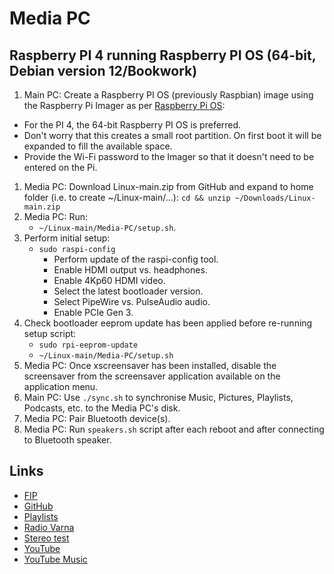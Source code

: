 # Media PC

## Raspberry PI 4 running Raspberry PI OS (64-bit, Debian version 12/Bookwork)

1. Main PC: Create a Raspberry PI OS (previously Raspbian) image using the Raspberry Pi Imager as per [Raspberry Pi OS](https://www.raspberrypi.com/software/):
* For the PI 4, the 64-bit Raspberry PI OS is preferred.
* Don't worry that this creates a small root partition. On first boot it will be expanded to fill the available space.
* Provide the Wi-Fi password to the Imager so that it doesn't need to be entered on the Pi.
1. Media PC: Download Linux-main.zip from GitHub and expand to home folder (i.e. to create ~/Linux-main/...): `cd && unzip ~/Downloads/Linux-main.zip`
1. Media PC: Run:
    * `~/Linux-main/Media-PC/setup.sh`.
1. Perform initial setup:
    * `sudo raspi-config`
        * Perform update of the raspi-config tool.
        * Enable HDMI output vs. headphones.
        * Enable 4Kp60 HDMI video.
        * Select the latest bootloader version.
        * Select PipeWire vs. PulseAudio audio.
        * Enable PCIe Gen 3.
1. Check bootloader eeprom update has been applied before re-running setup script:
    * `sudo rpi-eeprom-update`
    * `~/Linux-main/Media-PC/setup.sh`
1. Media PC: Once xscreensaver has been installed, disable the screensaver from the screensaver application available on the application menu.
1. Main PC: Use `./sync.sh` to synchronise Music, Pictures, Playlists, Podcasts, etc. to the Media PC's disk.
1. Media PC: Pair Bluetooth device(s).
1. Media PC: Run `speakers.sh` script after each reboot and after connecting to Bluetooth speaker.

## Links

* [FIP](https://www.radiofrance.fr/fip)
* [GitHub](https://github.com/bondms/Linux)
* [Playlists](https://music.youtube.com/browse/UCoCiiKnKx09fG6EnurQDy0A)
* [Radio Varna](https://binar.bg/radio-varna/)
* [Stereo test](https://youtu.be/6TWJaFD6R2s?si=SeF6gn_TzVnGVoJe)
* [YouTube](https://www.youtube.com/)
* [YouTube Music](https://music.youtube.com/)
